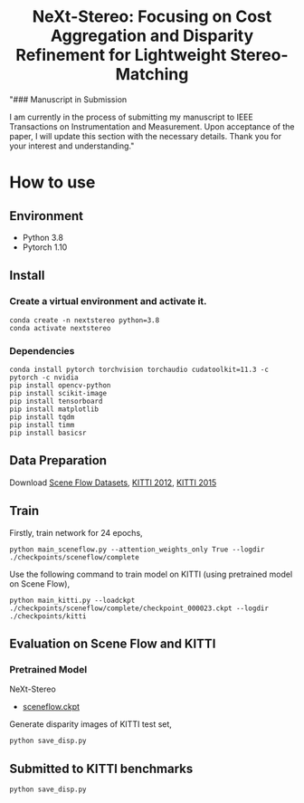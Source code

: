  <p align="center">
  <h1 align="center">NeXt-Stereo: Focusing on Cost Aggregation and Disparity Refinement for Lightweight Stereo-Matching</h1>
  <p align="center">


"### Manuscript in Submission

I am currently in the process of submitting my manuscript to IEEE Transactions on Instrumentation and Measurement. Upon acceptance of the paper, I will update this section with the necessary details. Thank you for your interest and understanding."

# How to use

## Environment
* Python 3.8
* Pytorch 1.10

## Install

### Create a virtual environment and activate it.

```
conda create -n nextstereo python=3.8
conda activate nextstereo
```
### Dependencies

```
conda install pytorch torchvision torchaudio cudatoolkit=11.3 -c pytorch -c nvidia
pip install opencv-python
pip install scikit-image
pip install tensorboard
pip install matplotlib 
pip install tqdm
pip install timm
pip install basicsr
```


## Data Preparation
Download [Scene Flow Datasets](https://lmb.informatik.uni-freiburg.de/resources/datasets/SceneFlowDatasets.en.html), [KITTI 2012](http://www.cvlibs.net/datasets/kitti/eval_stereo_flow.php?benchmark=stereo), [KITTI 2015](http://www.cvlibs.net/datasets/kitti/eval_scene_flow.php?benchmark=stereo)

## Train

Firstly, train network for 24 epochs,
```
python main_sceneflow.py --attention_weights_only True --logdir ./checkpoints/sceneflow/complete
```

Use the following command to train model on KITTI (using pretrained model on Scene Flow),
```
python main_kitti.py --loadckpt ./checkpoints/sceneflow/complete/checkpoint_000023.ckpt --logdir ./checkpoints/kitti
```


## Evaluation on Scene Flow and KITTI

### Pretrained Model
NeXt-Stereo
* [sceneflow.ckpt](https://drive.google.com/file/d/1lBeCbvqwO3--5CQyFwnEear5q_EJK2zT/view?usp=sharing)

Generate disparity images of KITTI test set,
```
python save_disp.py
```

## Submitted to KITTI benchmarks
```
python save_disp.py
```


